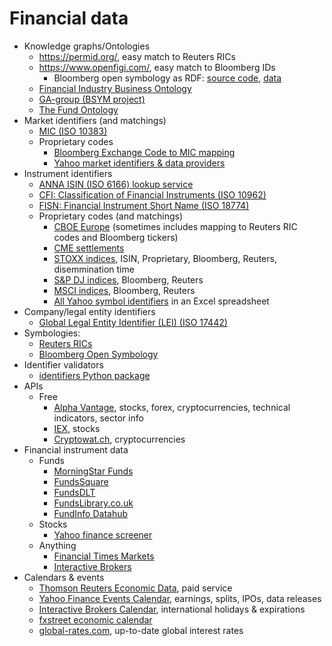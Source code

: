 # Financial data
- Knowledge graphs/Ontologies
  - https://permid.org/, easy match to Reuters RICs
  - https://www.openfigi.com/, easy match to Bloomberg IDs
    - Bloomberg open symbology as RDF: [source code](https://github.com/ga-group/bsym), [data](https://old.datahub.io/dataset/figi)
  - [Financial Industry Business Ontology](https://spec.edmcouncil.org/fibo/)
  - [GA-group (BSYM project)](https://github.com/ga-group/bsym)
  - [The Fund Ontology](http://fundontology.com/)
- Market identifiers (and matchings)
  - [MIC (ISO 10383)](https://www.iso20022.org/10383/iso-10383-market-identifier-codes)
  - Proprietary codes
    - [Bloomberg Exchange Code to MIC mapping](https://openfigi.com/assets/local/exchange-code-mic-mapping.xls)
    - [Yahoo market identifiers & data providers](https://help.yahoo.com/kb/SLN2310.html)
- Instrument identifiers
  - [ANNA ISIN (ISO 6166) lookup service](http://www.anna-web.org/anna-launches-free-international-isin-lookup-service/)
  - [CFI: Classification of Financial Instruments (ISO 10962)](http://www.anna-web.org/standards/cfi-iso-10962/)
  - [FISN: Financial Instrument Short Name (ISO 18774)](http://www.anna-web.org/standards/fisn-iso-18774/)
  - Proprietary codes (and matchings)
    - [CBOE Europe](http://cdn.batstrading.com/resources/participant_resources/BATS_Europe_Reference_Data.pdf) (sometimes includes mapping to Reuters RIC codes and Bloomberg tickers)
    - [CME settlements](http://www.cmegroup.com/market-data/settlements.html)
    - [STOXX indices](https://www.stoxx.com/data-vendor-codes), ISIN, Proprietary, Bloomberg, Reuters, disemmination time
    - [S&P DJ indices](http://www.spice-indices.com/idpfiles/spice-assets/resources/public/documents/spdji-tickers-etf.pdf), Bloomberg, Reuters
    - [MSCI indices](https://www.msci.com/ticker-codes), Bloomberg, Reuters
    - [All Yahoo symbol identifiers](http://investexcel.net/all-yahoo-finance-stock-tickers/) in an Excel spreadsheet
- Company/legal entity identifiers
  -  [Global Legal Entity Identifier (LEI) (ISO 17442)](https://www.gleif.org/en/about-lei/iso-17442-the-lei-code-structure)
- Symbologies:
  - [Reuters RICs](http://findb.aalto.fi/docs/Reuters/reuters_dataguide.pdf)
  - [Bloomberg Open Symbology](https://openfigi.com/about)
- Identifier validators
  - [identifiers Python package](https://pypi.python.org/pypi/identifiers/0.3.1)
- APIs
  - Free
    - [Alpha Vantage](https://www.alphavantage.co/documentation/), stocks, forex, cryptocurrencies, technical indicators, sector info
    - [IEX](https://iextrading.com/developer/docs/), stocks
    - [Cryptowat.ch](https://cryptowat.ch/docs/api), cryptocurrencies
- Financial instrument data
  - Funds
    - [MorningStar Funds](https://www.morningstar.com/funds.html)
    - [FundsSquare](https://www.fundsquare.net/homepage)
    - [FundsDLT](https://www.fundsdlt.net/)
    - [FundsLibrary.co.uk](https://www.fundslibrary.co.uk/FundsLibrary.DataApi.Web/)
    - [FundInfo Datahub](https://datahub.fundinfo.com/)
  - Stocks
    - [Yahoo finance screener](https://finance.yahoo.com/screener)
  - Anything
    - [Financial Times Markets](https://markets.ft.com/data/search)
    - [Interactive Brokers](https://misc.interactivebrokers.com/cstools/contract_info/)
- Calendars & events
  - [Thomson Reuters Economic Data](https://financial.thomsonreuters.com/en/products/data-analytics/economic-data.html), paid service
  - [Yahoo Finance Events Calendar](https://finance.yahoo.com/calendar), earnings, splits, IPOs, data releases
  - [Interactive Brokers Calendar](https://www.interactivebrokers.com/calendar/), international holidays & expirations
  - [fxstreet economic calendar](https://www.fxstreet.com/economic-calendar)
  - [global-rates.com](http://www.global-rates.com/), up-to-date global interest rates
